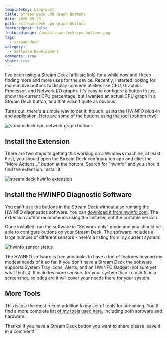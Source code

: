 ```yaml
---
templateKey: blog-post
title: Stream Deck CPU Graph Buttons
date: 2020-05-26
path: /stream-deck-cpu-graph-buttons
featuredpost: false
featuredimage: /img/stream-deck-cpu-buttons.png
tags:
  - stream-deck
category:
  - Software Development
comments: true
share: true
---
```


I've been using a [Stream Deck (affiliate link)](https://amzn.to/2X5LZpp) for a while now and I keep finding more and more uses for the device. Recently, I started looking for more active buttons to display common utilities like CPU, Graphics Processor, and Network I/O graphs. It's easy to configure a button to just show the current CPU percentage, but I wanted an actual CPU graph in a Stream Deck button, and that wasn't quite as obvious.

Turns out, there's a simple way to get it, though, using the [HWINFO plug-in and application](https://www.hwinfo.com/download/). Here are some of the buttons using the tool (bottom row):

![stream deck cpu network graph buttons](/img/stream-deck-hwinfo-buttons.jpeg)

## Install the Extension

There are two steps to getting this working on a Windows machine, at least. First, you should open the Stream Deck configuration app and click the "More Actions..." button at the bottom. Search for "hwinfo" and you should find the extension. Install it.

![stream deck hwinfo extension](/img/stream-deck-hwinfo-extension.jpg)

## Install the HWiNFO Diagnostic Software

You can't use the buttons in the Stream Deck without also running the HWiNFO diagnostics software. You can [download it from hwinfo.com](https://www.hwinfo.com/download/). The extension author recommends using the installer, not the portable version.

Once installed, run the software in "Sensors-only" mode and you should be able to configure buttons on your Stream Deck. The software includes a large number of different sensors - here's a listing from my current system:

![hwinfo sensor status](/img/hwinfo64-sensor-status.png)

The HWiNFO software is free and looks to have a ton of features beyond my modest needs of it so far. If you don't have a Stream Deck the software supports System Tray icons, Alerts, and an HWiNFO Gadget (not sure yet what that is). It includes more sensors for your system than I could fit in a screenshot, so odds are it will cover your needs there for your system.

## More Tools

This is just the most recent addition to my set of tools for streaming. You'll find a more complete [list of my tools used here](/tools), including both software and hardware.

Thanks! If you have a Stream Deck button you want to share please leave it in a comment!
